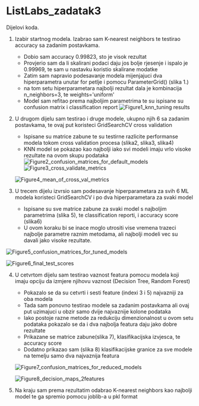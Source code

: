 # ListLabs_zadatak3

Dijelovi koda.

1. Izabir startnog modela. Izabrao sam K-nearest neighbors te testirao accuracy sa zadanim postavkama.
   - Dobio sam accuracy 0.99823, sto je visok rezultat
   - Provjerio sam da li skalirani podaci daju jos bolje rjesenje i ispalo je 0.99969, te sam u nastavku koristio skalirane modatke
   - Zatim sam napravio podesavanje modela mijenjajuci dva hiperparametra unutar for petlje i pomocu ParameterGrid() (slika 1.)
   - na tom setu hiperparametara najbolji rezultat dala je kombinacija n_neighbors=3, te weights='uniform'
   - Model sam refitao prema najboljim parametrima te su ispisane su confusion matrix i classification report
     ![Figure1_knn_tuning results](https://github.com/user-attachments/assets/7c84efb0-f6f5-4cec-a921-8cbb43abb810)

     
2. U drugom dijelu sam testirao i druge modele, ukupno njih 6 sa zadanim postavkama, te ovaj put koristeci GridSearchCV cross validation
   - Ispisane su matrice zabune te su testirne razlicite performanse modela tokom cross validation procesa (slika2, slika3, slika4)
   - KNN model se pokazao kao najbolji iako svi modeli imaju vrlo visoke rezultate na ovom skupu podataka
   ![Figure2_confusion_matrices_for_default_models](https://github.com/user-attachments/assets/385b1bca-f058-49df-bf03-a1055cdb894d)
![Figure3_cross_validate_metrics](https://github.com/user-attachments/assets/a5485d7b-31ef-4b8e-a900-1392580746a2)

   ![Figure4_mean_of_cross_val_metrics](https://github.com/user-attachments/assets/4b48449e-fe69-4845-baad-318df7e4aa8c)

 3. U trecem dijelu izvrsio sam podesavanje hiperparametara za svih 6 ML modela koristeci GridSearchCV i po dva hiperparametara za svaki model
      - Ispisane su sve matrice zabune za svaki model s najboljim parametrima (slika 5), te classification reporti, i accuracy score (slika6)
      - U ovom koraku bi se inace moglo utrositi vise vremena trazeci najbolje parametre raznim metodama, ali najbolji modeli vec su davali jako visoke rezultate. 

![Figure5_confusion_matrices_for_tuned_models](https://github.com/user-attachments/assets/61396357-606f-44b5-af6e-534e3a7dd8bb)

![Figure6_final_test_scores](https://github.com/user-attachments/assets/24a23079-a96a-4503-bd13-4a656baa3ed0)

4. U cetvrtom dijelu sam testirao vaznost featura pomocu modela koji imaju opciju da izmjere njihovu vaznost (Decision Tree, Random Forest)
   - Pokazalo se da su cetvrti i sesti feature (indexi 3 i 5) najvazniji za oba modela
   - Tada sam ponovno testirao modele sa zadanim postavkama ali ovaj put uzimajuci u obzir samo dvije najvaznije kolone podataka
   - Iako postoje razne metode za redukciju dimenzionalnost u ovom setu podataka pokazalo se da i dva najbolja featura daju jako dobre rezultate
   - Prikazane se matrice zabune(slika 7), klasifikacijska izvjesca, te accuracy score
   - Dodatno prikazao sam (slika 8) klasifikacijske granice za sve modele na temelju samo dva najvaznija featura
  
   ![Figure7_confusion_matrices_for_reduced_models](https://github.com/user-attachments/assets/c3fcd9ec-7751-49f1-ab5f-1bb003d8fb54)

   ![Figure8_decision_maps_2features](https://github.com/user-attachments/assets/97782026-d264-4e00-9b73-5bd1e57fc7cc)

5. Na kraju sam prema rezultatim odabrao K-nearest neighbors kao najbolji model te ga spremio pomocu joblib-a u pkl format
